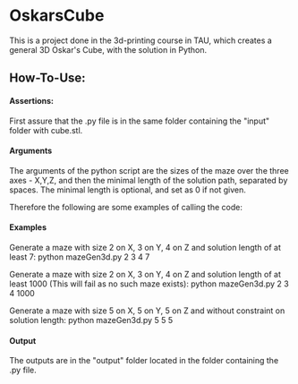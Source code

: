 # OskarsCube
This is a project done in the 3d-printing course in TAU, which creates a general 3D Oskar's Cube, with the solution in Python.

## How-To-Use:
#### Assertions:
First assure that the .py file is in the same folder containing the "input" folder with cube.stl.
#### Arguments
The arguments of the python script are the sizes
of the maze over the three axes - X,Y,Z, and then the minimal
length of the solution path, separated by spaces.
The minimal length is optional, and set as 0 if not given.

Therefore the following are some examples of calling the code:
#### Examples
Generate a maze with size 2 on X, 3 on Y, 4 on Z and solution length of at least 7:
python mazeGen3d.py 2 3 4 7

Generate a maze with size 2 on X, 3 on Y, 4 on Z and solution length of at least 1000 (This will fail as no such maze exists):
python mazeGen3d.py 2 3 4 1000

Generate a maze with size 5 on X, 5 on Y, 5 on Z and without constraint on solution length:
python mazeGen3d.py 5 5 5

#### Output
The outputs are in the "output" folder located in the folder containing the .py file.

